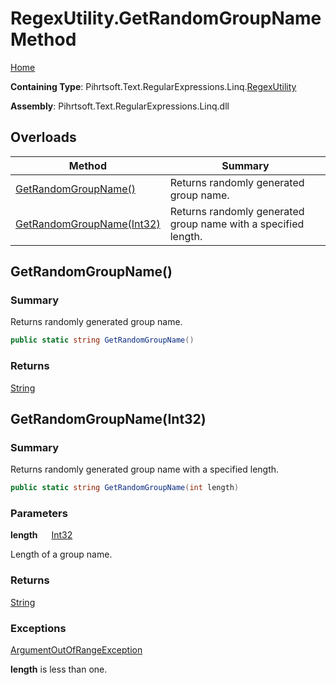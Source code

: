 # RegexUtility\.GetRandomGroupName Method

[Home](../../../../../../README.md)

**Containing Type**: Pihrtsoft\.Text\.RegularExpressions\.Linq\.[RegexUtility](../README.md)

**Assembly**: Pihrtsoft\.Text\.RegularExpressions\.Linq\.dll

## Overloads

| Method | Summary |
| ------ | ------- |
| [GetRandomGroupName()](#Pihrtsoft_Text_RegularExpressions_Linq_RegexUtility_GetRandomGroupName) | Returns randomly generated group name\. |
| [GetRandomGroupName(Int32)](#Pihrtsoft_Text_RegularExpressions_Linq_RegexUtility_GetRandomGroupName_System_Int32_) | Returns randomly generated group name with a specified length\. |

## GetRandomGroupName\(\) <a name="Pihrtsoft_Text_RegularExpressions_Linq_RegexUtility_GetRandomGroupName"></a>

### Summary

Returns randomly generated group name\.

```csharp
public static string GetRandomGroupName()
```

### Returns

[String](https://docs.microsoft.com/en-us/dotnet/api/system.string)

## GetRandomGroupName\(Int32\) <a name="Pihrtsoft_Text_RegularExpressions_Linq_RegexUtility_GetRandomGroupName_System_Int32_"></a>

### Summary

Returns randomly generated group name with a specified length\.

```csharp
public static string GetRandomGroupName(int length)
```

### Parameters

**length** &emsp; [Int32](https://docs.microsoft.com/en-us/dotnet/api/system.int32)

Length of a group name\.

### Returns

[String](https://docs.microsoft.com/en-us/dotnet/api/system.string)

### Exceptions

[ArgumentOutOfRangeException](https://docs.microsoft.com/en-us/dotnet/api/system.argumentoutofrangeexception)

**length** is less than one\.

